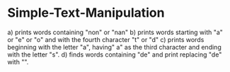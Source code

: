 # Simple-Text-Manipulation
a) prints words containing "non" or "nan"
b) prints words starting with "a" or "e" or "o" and with the fourth character "t" or "d"
c) prints words beginning with the letter "a", having" a" as the third character and ending with the letter "s".
d) finds words containing "de" and print replacing "de" with "".
